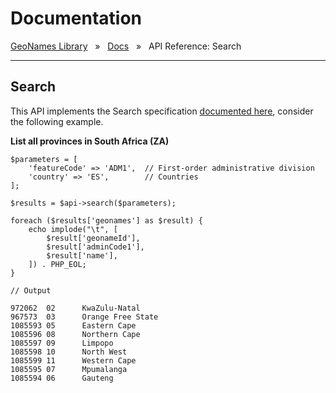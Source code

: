 # Documentation
[GeoNames Library](../README.md) &nbsp; » &nbsp;
[Docs](./Docs.md) &nbsp; » &nbsp;
API Reference: Search

---

## Search

This API implements the Search specification [documented here](https://www.geonames.org/export/geonames-search.html), consider the following example.

**List all provinces in South Africa (ZA)**

```
$parameters = [
	'featureCode' => 'ADM1',  // First-order administrative division
	'country' => 'ES',        // Countries
];

$results = $api->search($parameters);

foreach ($results['geonames'] as $result) {
	echo implode("\t", [
		$result['geonameId'],
		$result['adminCode1'],
		$result['name'],
	]) . PHP_EOL;
}

// Output

972062  02      KwaZulu-Natal
967573  03      Orange Free State
1085593 05      Eastern Cape
1085596 08      Northern Cape
1085597 09      Limpopo
1085598 10      North West
1085599 11      Western Cape
1085595 07      Mpumalanga
1085594 06      Gauteng
```
